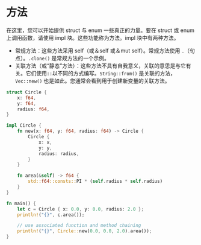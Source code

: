 # 方法

在这里，您可以开始提供 struct 与 enum 一些真正的力量。要在 struct 或 enum 上调用函数，请使用 impl 块。这些功能称为方法。impl 块中有两种方法。

- 常规方法：这些方法采用 self（或＆self 或＆mut self）。常规方法使用 `.`（句点）。`.clone()` 是常规方法的一个示例。
- 关联方法（或“静态”方法）：这些方法不具有自我意义，关联的意思是与它有关。它们使用`::`以不同的方式编写。`String::from()` 是关联的方法，`Vec::new()` 也是如此。您通常会看到用于创建新变量的关联方法。

```rs
struct Circle {
    x: f64,
    y: f64,
    radius: f64,
}

impl Circle {
    fn new(x: f64, y: f64, radius: f64) -> Circle {
        Circle {
            x: x,
            y: y,
            radius: radius,
        }
    }

    fn area(&self) -> f64 {
        std::f64::consts::PI * (self.radius * self.radius)
    }
}

fn main() {
    let c = Circle { x: 0.0, y: 0.0, radius: 2.0 };
    println!("{}", c.area());

    // use associated function and method chaining
    println!("{}", Circle::new(0.0, 0.0, 2.0).area());
}
```
